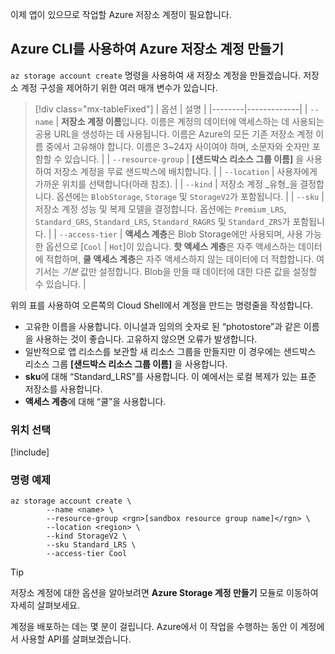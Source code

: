 이제 앱이 있으므로 작업할 Azure 저장소 계정이 필요합니다.

## <a name="use-the-azure-cli-to-create-an-azure-storage-account"></a>Azure CLI를 사용하여 Azure 저장소 계정 만들기

`az storage account create` 명령을 사용하여 새 저장소 계정을 만들겠습니다. 저장소 계정 구성을 제어하기 위한 여러 매개 변수가 있습니다.

> [!div class="mx-tableFixed"]
> | 옵션 | 설명 |
> |--------|-------------|
> | `--name` | **저장소 계정 이름**입니다. 이름은 계정의 데이터에 액세스하는 데 사용되는 공용 URL을 생성하는 데 사용됩니다. 이름은 Azure의 모든 기존 저장소 계정 이름 중에서 고유해야 합니다. 이름은 3~24자 사이여야 하며, 소문자와 숫자만 포함할 수 있습니다. |
> | `--resource-group` | **<rgn>[샌드박스 리소스 그룹 이름]</rgn>** 을 사용하여 저장소 계정을 무료 샌드박스에 배치합니다. |
> | `--location` | 사용자에게 가까운 위치를 선택합니다(아래 참조). |
> | `--kind` | 저장소 계정 _유형_을 결정합니다. 옵션에는 `BlobStorage`, `Storage` 및 `StorageV2`가 포함됩니다. |
> | `--sku` | 저장소 계정 성능 및 복제 모델을 결정합니다. 옵션에는 `Premium_LRS`, `Standard_GRS`, `Standard_LRS`, `Standard_RAGRS` 및 `Standard_ZRS`가 포함됩니다. |
> | `--access-tier` | **액세스 계층**은 Blob Storage에만 사용되며, 사용 가능한 옵션으로 [`Cool` \| `Hot`]이 있습니다. **핫 액세스 계층**은 자주 액세스하는 데이터에 적합하며, **쿨 액세스 계층**은 자주 액세스하지 않는 데이터에 더 적합합니다. 여기서는 _기본_ 값만 설정합니다. Blob을 만들 때 데이터에 대한 다른 값을 설정할 수 있습니다. |
    
위의 표를 사용하여 오른쪽의 Cloud Shell에서 계정을 만드는 명령줄을 작성합니다.
- 고유한 이름을 사용합니다. 이니셜과 임의의 숫자로 된 “photostore”과 같은 이름을 사용하는 것이 좋습니다. 고유하지 않으면 오류가 발생합니다.
- 일반적으로 앱 리소스를 보관할 새 리소스 그룹을 만들지만 이 경우에는 샌드박스 리소스 그룹 **<rgn>[샌드박스 리소스 그룹 이름]</rgn>** 을 사용합니다.
- **sku**에 대해 “Standard_LRS”를 사용합니다. 이 예에서는 로컬 복제가 있는 표준 저장소를 사용합니다.
- **액세스 계층**에 대해 “쿨”을 사용합니다.

### <a name="selecting-a-location"></a>위치 선택
<!-- Resource selection -->
[!include[](../../../includes/azure-sandbox-regions-first-mention-note.md)]

### <a name="example-command"></a>명령 예제

```azurecli
az storage account create \
        --name <name> \
        --resource-group <rgn>[sandbox resource group name]</rgn> \
        --location <region> \
        --kind StorageV2 \
        --sku Standard_LRS \
        --access-tier Cool
```

> [!TIP]
> 저장소 계정에 대한 옵션을 알아보려면 **Azure Storage 계정 만들기** 모듈로 이동하여 자세히 살펴보세요.

계정을 배포하는 데는 몇 분이 걸립니다. Azure에서 이 작업을 수행하는 동안 이 계정에서 사용할 API를 살펴보겠습니다.
